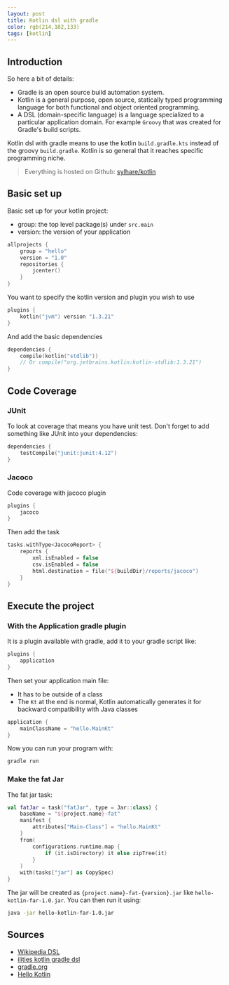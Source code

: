 ```yaml
---
layout: post
title: Kotlin dsl with gradle
color: rgb(214,102,133)
tags: [kotlin]
---
```



## Introduction

So here a bit of details:

- Gradle is an open source build automation system.
- Kotlin is a general purpose, open source, statically typed programming language for both functional and object oriented programming.
- A DSL (domain-specific language) is a language specialized to a particular application domain. For example `Groovy` that was created for Gradle's build scripts.

Kotlin dsl with gradle means to use the kotlin `build.gradle.kts` instead of the groovy `build.gradle`.
Kotlin is so general that it reaches specific programming niche.

> Everything is hosted on Github: [sylhare/kotlin](https://github.com/sylhare/Kotlin/tree/master/hello-kotlin) 

## Basic set up

Basic set up for your kotlin project:

- group: the top level package(s) under `src.main`
- version: the version of your application

```kotlin
allprojects {
    group = "hello"
    version = "1.0"
    repositories {
        jcenter()
    }
}
```

You want to specify the kotlin version and plugin you wish to use

```kotlin
plugins {
    kotlin("jvm") version "1.3.21"
}
```

And add the basic dependencies

```kotlin
dependencies {
    compile(kotlin("stdlib"))
    // Or compile("org.jetbrains.kotlin:kotlin-stdlib:1.3.21")
}
```

## Code Coverage

### JUnit

To look at coverage that means you have unit test.
Don't forget to add something like JUnit into your dependencies:

```kotlin
dependencies {
    testCompile("junit:junit:4.12")
}    
```

### Jacoco

Code coverage with jacoco plugin

```kotlin
plugins {
    jacoco
}
```

Then add the task

```kotlin
tasks.withType<JacocoReport> {
    reports {
        xml.isEnabled = false
        csv.isEnabled = false
        html.destination = file("${buildDir}/reports/jacoco")
    }
}
```




## Execute the project

### With the Application gradle plugin

It is a plugin available with gradle, add it to your gradle script like:

```kotlin
plugins {
    application
}
```

Then set your application main file: 

- It has to be outside of a class
- The `Kt` at the end is normal, Kotlin automatically generates it for backward compatibility with Java classes

```kotlin
application {
    mainClassName = "hello.MainKt"
}
```

Now you can run your program with:

```bash
gradle run
```

### Make the fat Jar

The fat jar task:

```kotlin
val fatJar = task("fatJar", type = Jar::class) {
    baseName = "${project.name}-fat"
    manifest {
        attributes["Main-Class"] = "hello.MainKt"
    }
    from(
        configurations.runtime.map {
            if (it.isDirectory) it else zipTree(it)
        }
    )
    with(tasks["jar"] as CopySpec)
}
```

The jar will be created as `{project.name}-fat-{version}.jar` like `hello-kotlin-far-1.0.jar`.
You can then run it using:

```bash
java -jar hello-kotlin-far-1.0.jar
```

## Sources

- [Wikipedia DSL](https://en.wikipedia.org/wiki/Domain-specific_language)
- [ilities kotlin gradle dsl](http://ilities.co/2017/07/19/kotlin-gradle-DSL/)
- [gradle.org](https://docs.gradle.org/current/userguide/application_plugin.html#sec:application_usage)
- [Hello Kotlin](https://github.com/sylhare/Kotlin/tree/master/hello-kotlin)
